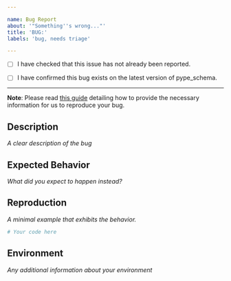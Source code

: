 ```yaml
---

name: Bug Report
about: '"Something''s wrong..."'
title: 'BUG:'
labels: 'bug, needs triage'

---
```


- [ ] I have checked that this issue has not already been reported.

- [ ] I have confirmed this bug exists on the latest version of pype_schema.

---

**Note**: Please read [this guide](https://matthewrocklin.com/blog/work/2018/02/28/minimal-bug-reports) detailing how to provide the necessary information for us to reproduce your bug.

## Description
*A clear description of the bug*

## Expected Behavior
*What did you expect to happen instead?*

## Reproduction
*A minimal example that exhibits the behavior.*

```python
# Your code here

```

## Environment
*Any additional information about your environment*
